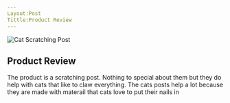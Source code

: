```yaml
---
Layout:Post 
Tittle:Product Review 
---
```


![Cat Scratching Post](/image/)

## Product Review 

 The product is a scratching post. Nothing to special about them but they do help with cats that like to claw everything. The cats posts help a lot because they are made with materail that cats love to put their nails in 

